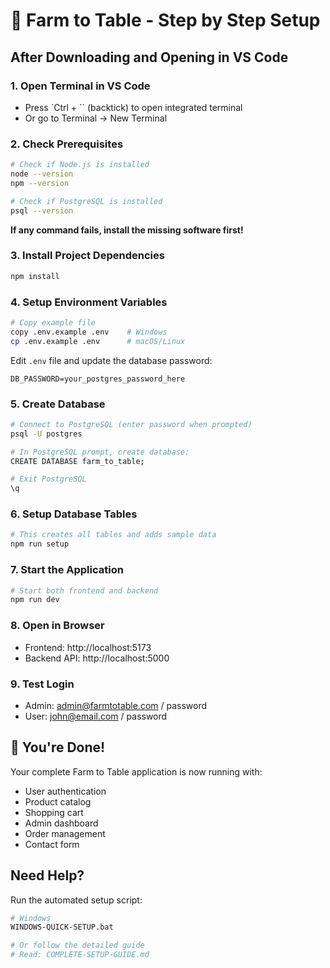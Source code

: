 # 🚀 Farm to Table - Step by Step Setup

## After Downloading and Opening in VS Code

### 1. Open Terminal in VS Code
- Press `Ctrl + `` (backtick) to open integrated terminal
- Or go to Terminal → New Terminal

### 2. Check Prerequisites
```bash
# Check if Node.js is installed
node --version
npm --version

# Check if PostgreSQL is installed  
psql --version
```

**If any command fails, install the missing software first!**

### 3. Install Project Dependencies
```bash
npm install
```

### 4. Setup Environment Variables
```bash
# Copy example file
copy .env.example .env    # Windows
cp .env.example .env      # macOS/Linux
```

Edit `.env` file and update the database password:
```env
DB_PASSWORD=your_postgres_password_here
```

### 5. Create Database
```bash
# Connect to PostgreSQL (enter password when prompted)
psql -U postgres

# In PostgreSQL prompt, create database:
CREATE DATABASE farm_to_table;

# Exit PostgreSQL
\q
```

### 6. Setup Database Tables
```bash
# This creates all tables and adds sample data
npm run setup
```

### 7. Start the Application
```bash
# Start both frontend and backend
npm run dev
```

### 8. Open in Browser
- Frontend: http://localhost:5173
- Backend API: http://localhost:5000

### 9. Test Login
- Admin: admin@farmtotable.com / password
- User: john@email.com / password

## 🎉 You're Done!

Your complete Farm to Table application is now running with:
- User authentication
- Product catalog
- Shopping cart
- Admin dashboard
- Order management
- Contact form

## Need Help?

Run the automated setup script:
```bash
# Windows
WINDOWS-QUICK-SETUP.bat

# Or follow the detailed guide
# Read: COMPLETE-SETUP-GUIDE.md
```